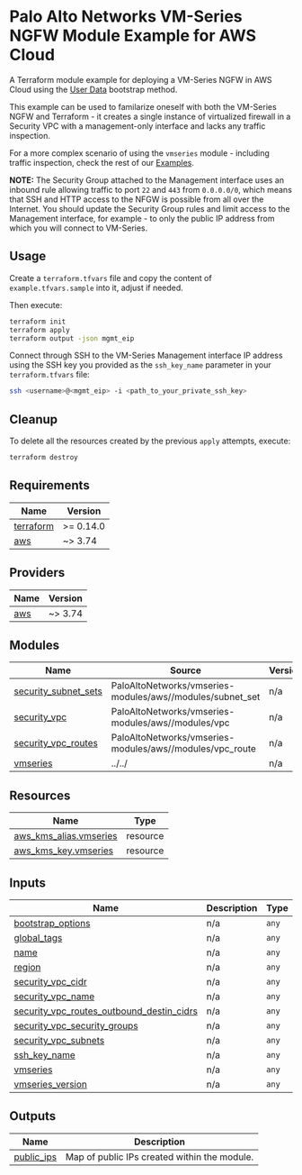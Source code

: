 <!-- BEGIN_TF_DOCS -->
# Palo Alto Networks VM-Series NGFW Module Example for AWS Cloud

A Terraform module example for deploying a VM-Series NGFW in AWS Cloud using the [User Data](https://docs.paloaltonetworks.com/vm-series/10-0/vm-series-deployment/bootstrap-the-vm-series-firewall/choose-a-bootstrap-method.html#idf6412176-e973-488e-9d7a-c568fe1e33a9_id3433e9c0-a589-40d5-b0bd-4bc42234aa0f) bootstrap method.

This example can be used to familarize oneself with both the VM-Series NGFW  and Terraform - it creates a single instance of virtualized firewall in a Security VPC with a management-only interface and lacks any traffic inspection.

For a more complex scenario of using the `vmseries` module - including traffic inspection, check the rest of our [Examples](https://github.com/PaloAltoNetworks/terraform-aws-vmseries-modules/tree/develop/examples).

**NOTE:**
The Security Group attached to the Management interface uses an inbound rule allowing traffic to port `22` and `443` from `0.0.0.0/0`, which means that SSH and HTTP access to the NFGW is possible from all over the Internet. You should update the Security Group rules and limit access to the Management interface, for example - to only the public IP address from which you will connect to VM-Series.

## Usage

Create a `terraform.tfvars` file and copy the content of `example.tfvars.sample` into it, adjust if needed.

Then execute:

```sh
terraform init
terraform apply
terraform output -json mgmt_eip
```

Connect through SSH to the VM-Series Management interface IP address using the SSH key you provided as the  `ssh_key_name` parameter in your `terraform.tfvars` file:

```sh
ssh <username>@<mgmt_eip> -i <path_to_your_private_ssh_key>
```

## Cleanup

To delete all the resources created by the previous `apply` attempts, execute:

```sh
terraform destroy
```

## Requirements

| Name | Version |
|------|---------|
| <a name="requirement_terraform"></a> [terraform](#requirement\_terraform) | >= 0.14.0 |
| <a name="requirement_aws"></a> [aws](#requirement\_aws) | ~> 3.74 |

## Providers

| Name | Version |
|------|---------|
| <a name="provider_aws"></a> [aws](#provider\_aws) | ~> 3.74 |

## Modules

| Name | Source | Version |
|------|--------|---------|
| <a name="module_security_subnet_sets"></a> [security\_subnet\_sets](#module\_security\_subnet\_sets) | PaloAltoNetworks/vmseries-modules/aws//modules/subnet_set | n/a |
| <a name="module_security_vpc"></a> [security\_vpc](#module\_security\_vpc) | PaloAltoNetworks/vmseries-modules/aws//modules/vpc | n/a |
| <a name="module_security_vpc_routes"></a> [security\_vpc\_routes](#module\_security\_vpc\_routes) | PaloAltoNetworks/vmseries-modules/aws//modules/vpc_route | n/a |
| <a name="module_vmseries"></a> [vmseries](#module\_vmseries) | ../../ | n/a |

## Resources

| Name | Type |
|------|------|
| [aws_kms_alias.vmseries](https://registry.terraform.io/providers/hashicorp/aws/latest/docs/resources/kms_alias) | resource |
| [aws_kms_key.vmseries](https://registry.terraform.io/providers/hashicorp/aws/latest/docs/resources/kms_key) | resource |

## Inputs

| Name | Description | Type | Default | Required |
|------|-------------|------|---------|:--------:|
| <a name="input_bootstrap_options"></a> [bootstrap\_options](#input\_bootstrap\_options) | n/a | `any` | n/a | yes |
| <a name="input_global_tags"></a> [global\_tags](#input\_global\_tags) | n/a | `any` | n/a | yes |
| <a name="input_name"></a> [name](#input\_name) | n/a | `any` | n/a | yes |
| <a name="input_region"></a> [region](#input\_region) | n/a | `any` | n/a | yes |
| <a name="input_security_vpc_cidr"></a> [security\_vpc\_cidr](#input\_security\_vpc\_cidr) | n/a | `any` | n/a | yes |
| <a name="input_security_vpc_name"></a> [security\_vpc\_name](#input\_security\_vpc\_name) | n/a | `any` | n/a | yes |
| <a name="input_security_vpc_routes_outbound_destin_cidrs"></a> [security\_vpc\_routes\_outbound\_destin\_cidrs](#input\_security\_vpc\_routes\_outbound\_destin\_cidrs) | n/a | `any` | n/a | yes |
| <a name="input_security_vpc_security_groups"></a> [security\_vpc\_security\_groups](#input\_security\_vpc\_security\_groups) | n/a | `any` | n/a | yes |
| <a name="input_security_vpc_subnets"></a> [security\_vpc\_subnets](#input\_security\_vpc\_subnets) | n/a | `any` | n/a | yes |
| <a name="input_ssh_key_name"></a> [ssh\_key\_name](#input\_ssh\_key\_name) | n/a | `any` | n/a | yes |
| <a name="input_vmseries"></a> [vmseries](#input\_vmseries) | n/a | `any` | n/a | yes |
| <a name="input_vmseries_version"></a> [vmseries\_version](#input\_vmseries\_version) | n/a | `any` | n/a | yes |

## Outputs

| Name | Description |
|------|-------------|
| <a name="output_public_ips"></a> [public\_ips](#output\_public\_ips) | Map of public IPs created within the module. |
<!-- END_TF_DOCS -->